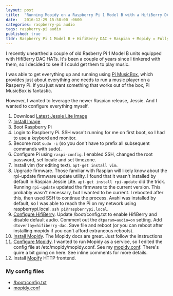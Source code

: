 ```yaml
---
layout: post
title:  "Running Mopidy on a Raspberry Pi 1 Model B with a HifiBerry DAC using Raspian Jessie"
date:   2016-12-29 15:58:00 -0600
categories: raspberry-pi audio
tags: raspberry-pi audio
published: true
tldr: Raspberry Pi 1 Model B + HifiBerry DAC + Raspian + Mopidy = Fully Operational HiFi Music Player
---
```


I recently unearthed a couple of old Rasberry Pi 1 Model B units equipped with HifiBerry DAC HATs. It's been
a couple of years since I tinkered with them, so I decided to see if I could get them to play music. 

I was able to get everything up and running using [Pi MusicBox](http://www.pimusicbox.com/), which provides
just about everything one needs to run a music player on a Rasperry Pi. If you just want something that works 
out of the box, Pi MusicBox is fantastic.

However, I wanted to leverage the newer Raspian release, Jessie. And I wanted to configure everything myself. 

1. Download [Latest Jessie Lite Image](https://downloads.raspberrypi.org/raspbian_lite_latest.torrent)
2. [Install Image](https://www.raspberrypi.org/documentation/installation/installing-images/README.md)
3. Boot Raspberry Pi
4. Login to Raspberry Pi. SSH wasn't running for me on first boot, so I had to use a keybord and monitor.
5. Become root `sudo -i` (so you don't have to prefix all subsequent commands with sudo).
6. Configure Pi using `raspi-config`. I enabled SSH, changed the root password, set locale and set timezone.
7. Install vim (for editing text). `apt-get install vim`.
7. Upgrade firmware. Those familiar with Raspian will likely know about the rpi-update firmware update utility. I found that
   it wasn't installed by default in Raspian Jessie Lite. `apt-get install rpi-update` did the trick. Running `rpi-update` updated
   the firmware to the current version. This probably wasn't necessary, but I wanted to be current. I rebooted after this, then
   used SSH to continue the process. Avahi was installed by default, so I was able to reach the Pi on my network using 
   raspberrypi.local. `ssh pi@raspberrypi.local`. 
8. [Configure HifiBerry](https://support.hifiberry.com/hc/en-us/articles/205377651-Configuring-Linux-4-x-or-higher). Update /boot/config.txt
   to enable HifiBerry and disable default audio. Comment out the `dtparam=audio=on` setting. Add `dtoverlay=hifiberry-dac`. Save file and reboot (or
   you can reboot after installing mopidy if you can't afford extraneous reboots).
9. [Install Mopidy](https://docs.mopidy.com/en/latest/installation/debian/#debian-install). The Mopidy docs are great. Just follow the instructions
10. [Configure Mopidy](https://docs.mopidy.com/en/latest/config/). I wanted to run Mopidy as a service, so I edited the config file at /etc/mopidy/mopidy.conf.
    See my [mopidy.conf](https://gist.github.com/lannon/26f048d91f064faa366f3005a0ff209f). There's quire a bit going on here. See inline comments for more details.
11. Install [Mopify](https://github.com/dirkgroenen/mopidy-mopify#installation) HTTP frontend. 

### My config files

* [/boot/config.txt](https://gist.github.com/lannon/74ad21f3fa557a2b95ecf74e696ba493)
* [mopidy.conf](https://gist.github.com/lannon/26f048d91f064faa366f3005a0ff209f)
